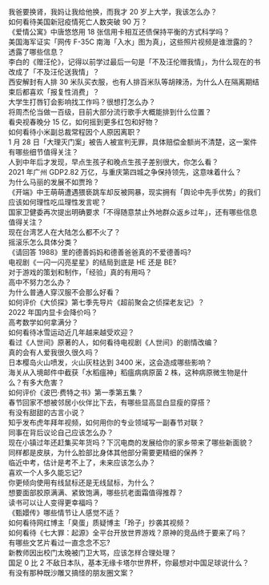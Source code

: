 我爸要换肾，我妈让我给他换，而我才 20 岁上大学，我该怎么办？  
如何看待美国新冠疫情死亡人数突破 90 万？  
《爱情公寓》中唐悠悠用 18 张信用卡相互还债保持平衡的方式科学吗？  
美国海军证实「网传 F-35C 南海「入水」图为真」，这些照片视频是谁泄露的？透露了哪些信息？  
李白的《赠汪伦》，记得以前学过最后一句是「不及汪伦赠我情」，为什么现在的书改成了「不及汪伦送我情」？  
西安解封有人排 30 米队买衣服，也有人排百米队等胡辣汤，为什么人在隔离期结束后都喜欢「报复性消费」？  
大学生打唇钉会影响找工作吗？很想打怎么办？  
将周杰伦当做一百级，目前大部分流行歌手大概能排到什么位置？  
看央视春晚分 15 亿，如何摇到更多红包和好物？  
如何看待小米副总裁常程因个人原因离职？  
1 月 28 日「大理灭门案」被告人被宣判无罪，具体赔偿金额尚不清楚，这一案件有哪些细节值得关注？  
人到中年后才发现，早点生孩子和晚点生孩子差别很大，你怎么看？  
2021 年广州 GDP2.82 万亿，与重庆第四城之争保持领先，这意味着什么？  
为什么马丽的发展不如贾玲？  
《开端》中王萌萌遭遇猥亵跳车却反被网暴，现实拥有「舆论中先手优势」的我们应该如何理性吃瓜理性发言呢？  
国家卫健委再次提出明确要求「不得随意禁止外地群众返乡过年」，还有哪些信息值得关注？  
现在台湾艺人在大陆怎么都不火了？  
摇滚乐怎么具体分类？  
《请回答 1988》里的德善妈妈和德善爸爸真的不爱德善吗?  
电视剧《一闪一闪亮星星》的结局到底是 HE 还是 BE?  
对于游戏的策划和制作，「经验」真的有用吗？  
高中不努力怎么办？  
为什么普通人穿汉服不会那么好看？  
如何评价《大侦探》第七季先导片《超前聚会之侦探老友记》？  
2022 年国内显卡会降价吗？  
高考数学如何拿满分？  
如何看待冰雪运动近几年越来越受欢迎？  
看过《人世间》原著的人，如何看待电视剧《人世间》的剧情改编？  
真的会有人爱我很久很久吗？  
日本樱岛火山喷发，火山灰柱达到 3400 米，这会造成哪些影响？  
海关从入境邮件中截获「水稻瘟神」稻瘟病病原菌 2 株，这种病原微生物是什么？有多大危害？  
如何评价《波巴·费特之书》第一季第五集？  
春节回家不想被邻居小伙伴比下去，有哪些显高显白显瘦的穿搭？  
有没有甜甜的古言小说？  
知乎发布虎年拜年视频，如何用你的专业领域写一副春节对联？  
同事在背后议论自己应该怎么办？  
现在小镇过年还赶集买年货吗？下沉电商的发展给你的家乡带来了哪些新面貌？  
同样都是皮肤，为什么脸部比身体其他部分需要更精细的保养？  
临近中考，估计是考不上了，未来应该怎么办？  
喜欢一个人多久能忘记?  
你更倾向使用有线鼠标还是无线鼠标，为什么？  
想要面部胶原满满、紧致饱满，哪些抗老面霜值得推荐？  
读书可以让人变得更幸福吗？  
《甄嬛传》哪些情节让人感觉不适？  
如何看待网红博主「臭蛋」质疑博主「玲子」抄袭其视频？  
如何看待《七大罪：起源》全平台开放世界游戏？原神的竞品终于要来了吗？  
有哪些文艺片看过一直念念不忘?  
新教师因出校门太晚被门卫大骂，应该怎样合理处理？  
国足 0 比 2 不敌日本队，基本无缘卡塔尔世界杯，你最想对中国足球说什么？  
有没有那种既沙雕又搞怪的朋友圈文案？  
